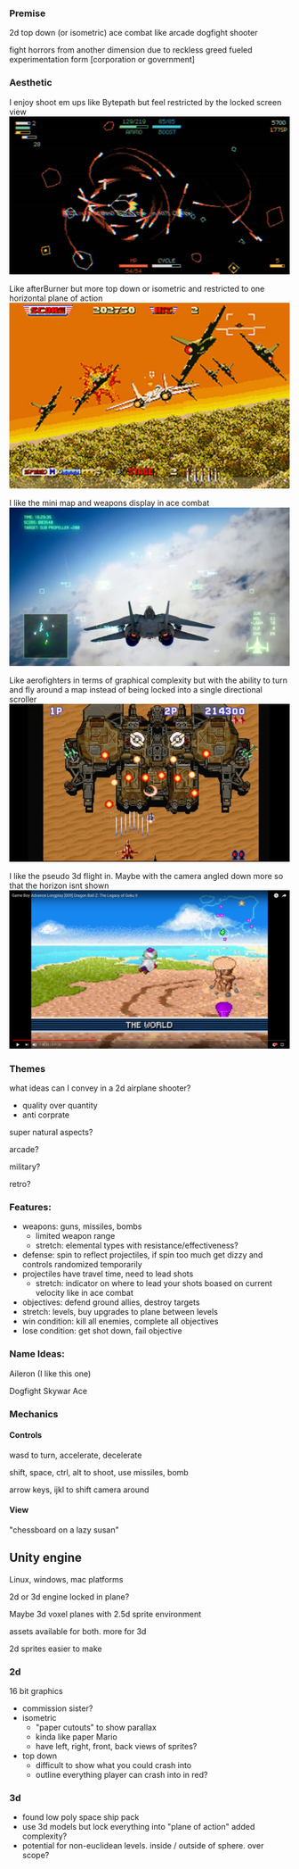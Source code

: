 ### Premise

2d top down (or isometric) ace combat like arcade dogfight shooter

fight horrors from another dimension due to reckless greed fueled experimentation form \[corporation or government]

### Aesthetic

I enjoy shoot em ups like Bytepath but feel restricted by the locked screen view
![ ](./bytepath.jpg "Bytepath")


Like afterBurner but more top down or isometric and restricted to one horizontal plane of action
![ ](./afterBurner.jpeg  "AfterBurner")


I like the mini map and weapons display in ace combat
![ ](./aceCombatHUD.jpeg "AceCombat") 

Like aerofighters in terms of graphical complexity but with the ability to turn and fly around a map instead of being locked into a single directional scroller
![](./aerofighters.jpeg "Aerofighters")

I like the pseudo 3d flight in. Maybe with the camera angled down more so that the horizon isnt shown
[![DBZ flying](./dbzFlying.png)](https://youtu.be/C_i1suIb5Cw?t=6483 "DBZ flying example")


### Themes

what ideas can I convey in a 2d airplane shooter?

- quality over quantity 
- anti corprate 

super natural aspects?

arcade?

military?

retro?

### Features:
	
- weapons: guns, missiles, bombs
	- limited weapon range
	- stretch: elemental types with resistance/effectiveness?
- defense: spin to reflect projectiles, if spin too much get dizzy and  controls randomized temporarily 
- projectiles have travel time, need to lead shots
	- stretch: indicator on where to lead your shots boased on current velocity like in ace combat
- objectives: defend ground allies, destroy targets
- stretch: levels, buy upgrades to plane between levels
- win condition: kill all enemies, complete all objectives
- lose condition: get shot down, fail objective
 
### Name Ideas:

Aileron (I like this one)

Dogfight Skywar Ace

### Mechanics
#### Controls
wasd to turn, accelerate, decelerate

shift, space, ctrl, alt to shoot, use missiles, bomb 

arrow keys, ijkl to shift camera around
#### View

"chessboard on a lazy susan"

## Unity engine

Linux, windows, mac platforms

2d or 3d engine locked in plane?

Maybe 3d voxel planes with 2.5d sprite environment 

assets available for both. more for 3d

2d sprites easier to make 
### 2d
16 bit graphics

- commission sister?
- isometric
	- "paper cutouts" to show parallax
	- kinda like paper Mario
	- have left, right, front, back views of sprites?
- top down
	- difficult to show what you could crash into
	- outline everything player can crash into in red?

### 3d

- found low poly space ship pack
- use 3d models but lock everything into "plane of action" added complexity?
- potential for non-euclidean levels. inside / outside of sphere. over scope?